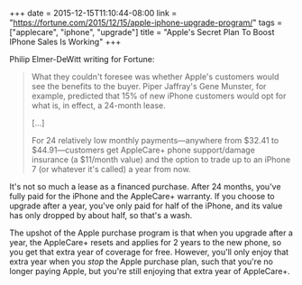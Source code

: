 +++
date = 2015-12-15T11:10:44-08:00
link = "https://fortune.com/2015/12/15/apple-iphone-upgrade-program/"
tags = ["applecare", "iphone", "upgrade"]
title = "Apple's Secret Plan To Boost IPhone Sales Is Working"
+++

Philip Elmer-DeWitt writing for Fortune:

>What they couldn't foresee was whether Apple's customers would see the benefits to the buyer. Piper Jaffray's Gene Munster, for example, predicted that 15% of new iPhone customers would opt for what is, in effect, a 24-month lease.
>
>[...]
>
>For 24 relatively low monthly payments&mdash;anywhere from $32.41 to $44.91&mdash;customers get AppleCare+ phone support/damage insurance (a $11/month value) and the option to trade up to an iPhone 7 (or whatever it's called) a year from now.

It's not so much a lease as a financed purchase. After 24 months, you've fully paid for the iPhone and the AppleCare+ warranty. If you choose to upgrade after a year, you've only paid for half of the iPhone, and its value has only dropped by about half, so that's a wash.

The upshot of the Apple purchase program is that when you upgrade after a year, the AppleCare+ resets and applies for 2 years to the new phone, so you get that extra year of coverage for free. However, you'll only enjoy that extra year when you *stop* the Apple purchase plan, such that you're no longer paying Apple, but you're still enjoying that extra year of AppleCare+.
